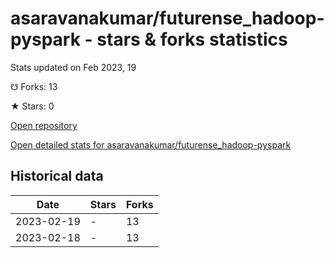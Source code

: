 # asaravanakumar/futurense_hadoop-pyspark - stars & forks statistics

Stats updated on Feb 2023, 19

☋ Forks: 13

★ Stars: 0

[Open repository](https://github.com/asaravanakumar/futurense_hadoop-pyspark)

[Open detailed stats for asaravanakumar/futurense_hadoop-pyspark](https://reviewgithub.com/rep/asaravanakumar/futurense_hadoop-pyspark)

## Historical data
| Date | Stars | Forks |
|------|-------|-------|
| 2023-02-19 | - | 13 | 
| 2023-02-18 | - | 13 | 

